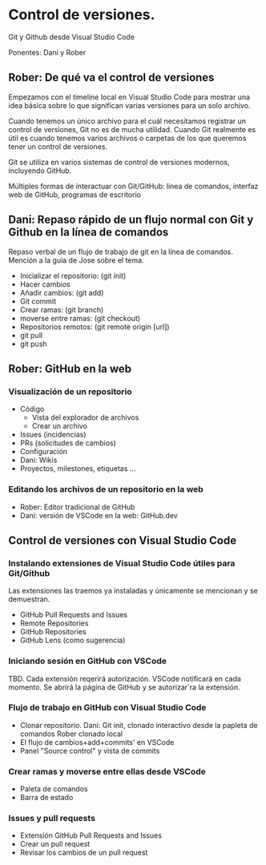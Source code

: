 # Control de versiones.

Git y Github desde Visual Studio Code

Ponentes: Dani y Rober

## Rober: De qué va el control de versiones

Empezamos con el timeline local en Visual Studio Code para mostrar una idea básica sobre lo que significan varias versiones para un solo archivo.

Cuando tenemos un único archivo para el cuál necesitamos registrar un control de versiones, Git no es de mucha utilidad. Cuando Git realmente es útil es cuando tenemos varios archivos o carpetas de los que queremos tener un control de versiones.

Git se utiliza en varios sistemas de control de versiones modernos, incluyendo GitHub.

Múltiples formas de interactuar con Git/GitHub: línea de comandos, interfaz web de GitHub, programas de escritorio

## Dani: Repaso rápido de un flujo normal con Git y Github en la línea de comandos

Repaso verbal de un flujo de trabajo de git en la línea de comandos. Mención a la guía de Jose sobre el tema.

- Inicializar el repositorio: (git init)
- Hacer cambios
- Añadir cambios: (git add)
- Git commit
- Crear ramas: (git branch)
- moverse entre ramas: (git checkout)
- Repositorios remotos: (git remote origin [url])
- git pull
- git push

## Rober: GitHub en la web

### Visualización de un repositorio

- Código
  - Vista del explorador de archivos
  - Crear un archivo
- Issues (incidencias)
- PRs (solicitudes de cambios)
- Configuración
- Dani: Wikis
- Proyectos, milestones, etiquetas ...

### Editando los archivos de un repositorio en la web

- Rober: Editor tradicional de GitHub
- Dani: versión de VSCode en la web: GitHub.dev

## Control de versiones con Visual Studio Code

### Instalando extensiones de Visual Studio Code útiles para Git/Github

Las extensiones las traemos ya instaladas y únicamente se mencionan y se demuestran.

- GitHub Pull Requests and Issues
- Remote Repositories
- GitHub Repositories
- GitHub Lens (como sugerencia)

### Iniciando sesión en GitHub con VSCode

TBD. Cada extensión reqerirá autorización. VSCode notificará en cada momento. Se abrirá la página de GitHub y se autorizar´ra la extensión.

### Flujo de trabajo en GitHub con Visual Studio Code

- Clonar repositorio.
Dani:  Git init, clonado interactivo desde la papleta de comandos Rober clonado local
- El flujo de cambios+add+commits' en VSCode
- Panel "Source control" y vista de commits

### Crear ramas y moverse entre ellas desde VSCode

- Paleta de comandos
- Barra de estado

### Issues y pull requests

- Extensión GitHub Pull Requests and Issues
- Crear un pull request
- Revisar los cambios de un pull request
